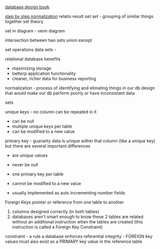
[database design book](https://www.amazon.com/Beginning-Database-Design-Solutions-Stephens/dp/0470385499)

[step by step normalization](http://www.quepublishing.com/articles/article.aspx?p=27785&seqNum=3)
relatio
result set
set - grouping of similar things together
set theory

set in diagram - venn diagram

intersection between two sets
union
except

set operations
data sets - 

relational database benefits
* maximizing storage
* betterp application functionality
* cleaner, richer data for business reporting

normalization - process of identifying and elimating things in our db design that would make our db perform poorly or have inconsistant data

sets

unique keys - no column can be repeated in it
* can be null
* multiple unique keys per table
* can be modified to a new value

primary key - guaranty data is unique within that column (like a unique key) but there are several important differences
* are unique values
* never be null
* one primary key per table
* cannot be modified to a new value

* usually implemented as auto incrementing number fields

Foreign Keys
pointer or reference from one table to another

1. columns designed correctly (in both tables)
2. databases aren't smart enough to know these 2 tables are related without an additional instruction when the tables are created (this instruction is called a Foreign Key Constraint)

constraint - a rule a database enforces
referential integrity - FOREIGN key values must also exist as a PRIMARY key value in the reference table
